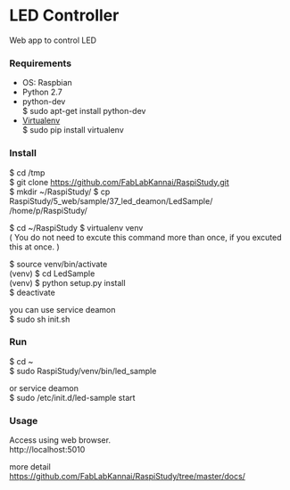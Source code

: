LED Controller
===============

Web app to control LED <br>

### Requirements
- OS: Raspbian <br>
- Python 2.7 <br>
- python-dev <br>
$ sudo apt-get install python-dev <br>
- [Virtualenv](https://virtualenv.readthedocs.org/en/latest/) <br>
$ sudo pip install virtualenv <br>

### Install
$ cd /tmp<br>
$ git clone https://github.com/FabLabKannai/RaspiStudy.git <br>
$ mkdir ~/RaspiStudy/
$ cp RaspiStudy/5_web/sample/37_led_deamon/LedSample/ /home/p/RaspiStudy/ <br>

$ cd ~/RaspiStudy
$ virtualenv venv <br>
( You do not need to excute this command more than once, if you excuted this at once. ) <br>

$ source venv/bin/activate <br>
(venv) $ cd LedSample <br>
(venv) $ python setup.py install <br>
$ deactivate <br>

you can use service deamon <br>
$ sudo sh init.sh <br>

### Run
$ cd ~<br>
$ sudo RaspiStudy/venv/bin/led_sample <br>

or service deamon <br>
$ sudo /etc/init.d/led-sample start <br>

### Usage
Access using web browser. <br>
http://localhost:5010 <br>

more detail <br>
https://github.com/FabLabKannai/RaspiStudy/tree/master/docs/ <br>
